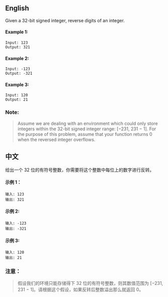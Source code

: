 ## English

Given a 32-bit signed integer, reverse digits of an integer.

#### Example 1:

```
Input: 123
Output: 321
```

#### Example 2:

```
Input: -123
Output: -321
```

#### Example 3:

```
Input: 120
Output: 21
```

### Note:
> Assume we are dealing with an environment which could only store integers within the 32-bit signed integer range: [−231,  231 − 1]. For the purpose of this problem, assume that your function returns 0 when the reversed integer overflows.


## 中文

给出一个 32 位的有符号整数，你需要将这个整数中每位上的数字进行反转。

#### 示例 1：

```
输入: 123
输出: 321
```

#### 示例 2:

```
输入: -123
输出: -321
```

#### 示例 3:

```
输入: 120
输出: 21
```

### 注意： 
> 假设我们的环境只能存储得下 32 位的有符号整数，则其数值范围为 [−231,  231 − 1]。请根据这个假设，如果反转后整数溢出那么就返回 0。